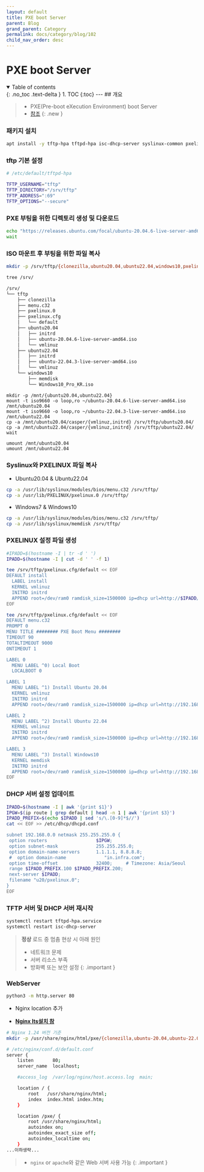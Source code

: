 ```yaml
---
layout: default
title: PXE boot Server
parent: Blog
grand_parent: Category
permalink: docs/category/blog/102
child_nav_order: desc
---
```

# PXE boot Server
<details open markdown="block">
  <summary>
    Table of contents
  </summary>
  {: .no_toc .text-delta }
1. TOC
{:toc}
---
## 개요

> - PXE(Pre-boot eXecution Environment) boot Server
> - [참조](https://ubuntu.com/server/docs/install/netboot-amd64)
{: .new }

### 패키지 설치
```bash
apt install -y tftp-hpa tftpd-hpa isc-dhcp-server syslinux-common pxelinux
```

### tftp 기본 설정

```bash
# /etc/default/tftpd-hpa

TFTP_USERNAME="tftp"
TFTP_DIRECTORY="/srv/tftp"
TFTP_ADDRESS=":69"
TFTP_OPTIONS="--secure"
```

### PXE 부팅을 위한 디렉토리 생성 및 다운로드

```bash
echo "https://releases.ubuntu.com/focal/ubuntu-20.04.6-live-server-amd64.iso" "https://releases.ubuntu.com/jammy/ubuntu-22.04.3-live-server-amd64.iso" "https://jaist.dl.sourceforge.net/project/clonezilla/clonezilla_live_stable/3.1.0-22/clonezilla-live-3.1.0-22-amd64.iso" | xargs -P 4 -n 1 wget --progress=bar
wait
```

### ISO 마운트 후 부팅을 위한 파일 복사

```bash
mkdir -p /srv/tftp/{clonezilla,ubuntu20.04,ubuntu22.04,windows10,pxelinux.cfg}
```

```bash
tree /srv/
```

```bash
/srv/
└── tftp
    ├── clonezilla
    ├── menu.c32
    ├── pxelinux.0
    ├── pxelinux.cfg
    │   └── default
    ├── ubuntu20.04
    │   ├── initrd
    │   ├── ubuntu-20.04.6-live-server-amd64.iso
    │   └── vmlinuz
    ├── ubuntu22.04
    │   ├── initrd
    │   ├── ubuntu-22.04.3-live-server-amd64.iso
    │   └── vmlinuz
    └── windows10
        ├── memdisk
        └── Windows10_Pro_KR.iso
```

```
mkdir -p /mnt/{ubuntu20.04,ubuntu22.04}
mount -t iso9660 -o loop,ro ~/ubuntu-20.04.6-live-server-amd64.iso /mnt/ubuntu20.04
mount -t iso9660 -o loop,ro ~/ubuntu-22.04.3-live-server-amd64.iso /mnt/ubuntu22.04
cp -a /mnt/ubuntu20.04/casper/{vmlinuz,initrd} /srv/tftp/ubuntu20.04/
cp -a /mnt/ubuntu22.04/casper/{vmlinuz,initrd} /srv/tftp/ubuntu22.04/
wait

umount /mnt/ubuntu20.04
umount /mnt/ubuntu22.04
```

### Syslinux와 PXELINUX 파일 복사

- Ubuntu20.04 & Ubuntu22.04

```bash
cp -a /usr/lib/syslinux/modules/bios/menu.c32 /srv/tftp/
cp -a /usr/lib/PXELINUX/pxelinux.0 /srv/tftp/
```

- Windows7 & Windows10

```bash
cp -a /usr/lib/syslinux/modules/bios/menu.c32 /srv/tftp/
cp -a /usr/lib/syslinux/memdisk /srv/tftp/
```

### PXELINUX 설정 파일 생성

```bash
#IPADD=$(hostname -I | tr -d ' ')
IPADD=$(hostname -I | cut -d ' ' -f 1)

tee /srv/tftp/pxelinux.cfg/default << EOF
DEFAULT install
  LABEL install
  KERNEL vmlinuz
  INITRD initrd
  APPEND root=/dev/ram0 ramdisk_size=1500000 ip=dhcp url=http://$IPADD/ubuntu-20.04.6-live-server-amd64.iso
EOF
```

```bash
tee /srv/tftp/pxelinux.cfg/default << EOF
DEFAULT menu.c32
PROMPT 0
MENU TITLE ######## PXE Boot Menu ########
TIMEOUT 90
TOTALTIMEOUT 9000
ONTIMEOUT 1

LABEL 0
  MENU LABEL ^0) Local Boot
  LOCALBOOT 0

LABEL 1
  MENU LABEL ^1) Install Ubuntu 20.04
  KERNEL vmlinuz
  INITRD initrd
  APPEND root=/dev/ram0 ramdisk_size=1500000 ip=dhcp url=http://192.168.0.40/ubuntu20.04/ubuntu-20.04.6-live-server-amd64.iso

LABEL 2
  MENU LABEL ^2) Install Ubuntu 22.04
  KERNEL vmlinuz
  INITRD initrd
  APPEND root=/dev/ram0 ramdisk_size=1500000 ip=dhcp url=http://192.168.0.40/ubuntu22.04/ubuntu-22.04.3-live-server-amd64.iso

LABEL 3
  MENU LABEL ^3) Install Windows10
  KERNEL memdisk
  INITRD initrd
  APPEND root=/dev/ram0 ramdisk_size=1500000 ip=dhcp url=http://192.168.0.40/windows10/Windows10_Pro_KR.iso
EOF
```

### DHCP 서버 설정 업데이트

```bash
IPADD=$(hostname -I | awk '{print $1}')
IPGW=$(ip route | grep default | head -n 1 | awk '{print $3}')
IPADD_PREFIX=$(echo $IPADD | sed 's/\.[0-9]*$//')
cat << EOF >> /etc/dhcp/dhcpd.conf

subnet 192.168.0.0 netmask 255.255.255.0 {
 option routers                  $IPGW;
 option subnet-mask              255.255.255.0;
 option domain-name-servers      1.1.1.1, 8.8.8.8;
 #  option domain-name              "in.infra.com";
 option time-offset              32400;     # Timezone: Asia/Seoul
 range $IPADD_PREFIX.100 $IPADD_PREFIX.200;
 next-server $IPADD;
 filename "u20/pxelinux.0";
}
EOF
```

### TFTP 서버 및 DHCP 서버 재시작

```bash
systemctl restart tftpd-hpa.service
systemctl restart isc-dhcp-server
```

> **정상** 로드 중 멈춤 현상 시 아래 원인
> - 네트워크 문제
> - 서버 리소스 부족
> - 방화벽 또는 보안 설정
{: .important }


### WebServer

```bash
python3 -m http.server 80
```

- Nginx location 추가

- **[Nginx lts설치 참](https://heaths2.github.io/docs/category/blog/105)**

```bash
# Nginx 1.24 버전 기준 
mkdir -p /usr/share/nginx/html/pxe/{clonezilla,ubuntu-20.04,ubuntu-22.04,windows10}

# /etc/nginx/conf.d/default.conf
server {
    listen       80;
    server_name  localhost;

    #access_log  /var/log/nginx/host.access.log  main;

    location / {
        root   /usr/share/nginx/html;
        index  index.html index.htm;
    }

    location /pxe/ {
        root /usr/share/nginx/html;
        autoindex on;
        autoindex_exact_size off;
        autoindex_localtime on;
    }
...이하생략...
```

> - `nginx` or `apache`와 같은 Web 서버 사용 가능
{: .important }

